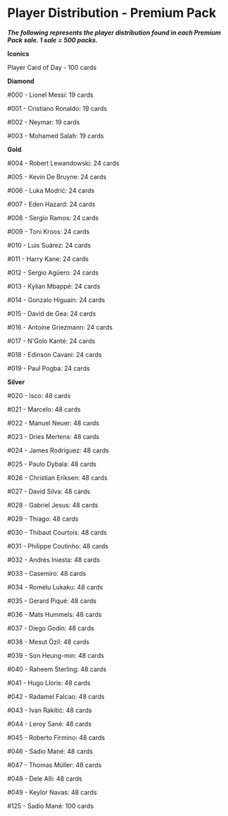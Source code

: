 # Player Distribution - Premium Pack

**_The following represents the player distribution found in each Premium Pack sale. 1 sale = 500 packs._**

**Iconics**

Player Card of Day - 100 cards 

**Diamond**

#000 - Lionel Messi: 19 cards

#001 - Cristiano Ronaldo: 19 cards

#002 - Neymar: 19 cards

#003 - Mohamed Salah: 19 cards

**Gold**

#004 - Robert Lewandowski: 24 cards

#005 - Kevin De Bruyne: 24 cards

#006 - Luka Modrić: 24 cards

#007 - Eden Hazard: 24 cards

#008 - Sergio Ramos: 24 cards

#009 - Toni Kroos: 24 cards

#010 - Luis Suárez: 24 cards

#011 - Harry Kane: 24 cards

#012 - Sergio Agüero: 24 cards

#013 - Kylian Mbappé: 24 cards

#014 - Gonzalo Higuaín: 24 cards

#015 - David de Gea: 24 cards

#016 - Antoine Griezmann: 24 cards

#017 - N'Golo Kanté: 24 cards

#018 - Edinson Cavani: 24 cards

#019 - Paul Pogba: 24 cards

**Silver**

#020 - Isco: 48 cards

#021 - Marcelo: 48 cards

#022 - Manuel Neuer: 48 cards

#023 - Dries Mertens: 48 cards

#024 - James Rodríguez: 48 cards

#025 - Paulo Dybala: 48 cards

#026 - Christian Eriksen: 48 cards

#027 - David Silva: 48 cards

#028 - Gabriel Jesus: 48 cards

#029 - Thiago: 48 cards

#030 - Thibaut Courtois: 48 cards

#031 - Philippe Coutinho: 48 cards

#032 - Andrés Iniesta: 48 cards

#033 - Casemiro: 48 cards

#034 - Romelu Lukaku: 48 cards

#035 - Gerard Piqué: 48 cards

#036 - Mats Hummels: 48 cards

#037 - Diego Godín: 48 cards

#038 - Mesut Özil: 48 cards

#039 - Son Heung-min: 48 cards

#040 - Raheem Sterling: 48 cards

#041 - Hugo Lloris: 48 cards

#042 - Radamel Falcao: 48 cards

#043 - Ivan Rakitić: 48 cards

#044 - Leroy Sané: 48 cards

#045 - Roberto Firmino: 48 cards

#046 - Sadio Mané: 48 cards

#047 - Thomas Müller: 48 cards

#048 - Dele Alli: 48 cards

#049 - Keylor Navas: 48 cards

#125 - Sadio Mané: 100 cards

